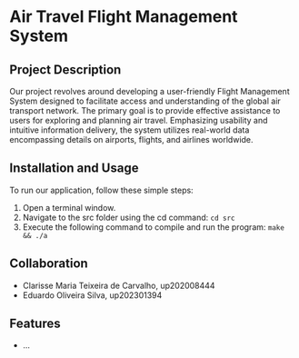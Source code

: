 # Air Travel Flight Management System

## Project Description

Our project revolves around developing a user-friendly Flight Management System designed to facilitate access and understanding of the global air transport network. The primary goal is to provide effective assistance to users for exploring and planning air travel. Emphasizing usability and intuitive information delivery, the system utilizes real-world data encompassing details on airports, flights, and airlines worldwide.

## Installation and Usage

To run our application, follow these simple steps:

1. Open a terminal window.
2. Navigate to the src folder using the cd command:
   `cd src`
3. Execute the following command to compile and run the program:
   `make && ./a`

## Collaboration

- Clarisse Maria Teixeira de Carvalho, up202008444
- Eduardo Oliveira Silva, up202301394

## Features

- ...
